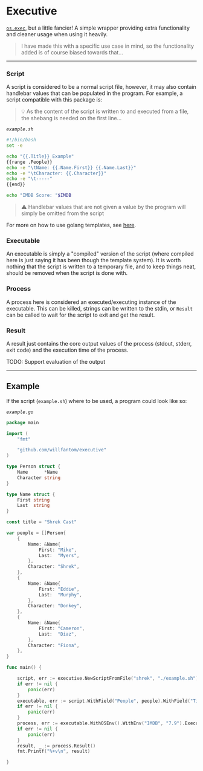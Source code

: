 # Executive

[`os.exec`](https://pkg.go.dev/os/exec), but a little fancier! A simple wrapper providing extra functionality and cleaner usage when using it heavily.

> I have made this with a specific use case in mind, so the functionality added is of course biased towards that...

---

### Script

A script is considered to be a normal script file, however, it may also contain handlebar values that can be populated in the program. For example, a script compatible with this package is:

> 💡 As the content of the script is written to and executed from a file, the shebang is needed on the first line...

_`example.sh`_
```bash
#!/bin/bash
set -e

echo "{{.Title}} Example"
{{range .People}}    
echo -e "\tName: {{.Name.First}} {{.Name.Last}}"
echo -e "\tCharacter: {{.Character}}"
echo -e "\t-----"
{{end}}

echo "IMDB Score: "$IMDB
```

> ⚠️ Handlebar values that are not given a value by the program will simply be omitted from the script

For more on how to use golang templates, see [here](https://pkg.go.dev/text/template).

### Executable

An executable is simply a "compiled" version of the script (where compiled here is just saying it has been though the template system). It is worth nothing that the script is written to a temporary file, and to keep things neat, should be removed when the script is done with.

### Process

A process here is considered an executed/executing instance of the executable. This can be killed, strings can be written to the stdin, or `Result` can be called to wait for the script to exit and get the result.

### Result

A result just contains the core output values of the process (stdout, stderr, exit code) and the execution time of the process.

TODO: Support evaluation of the output

---

## Example

If the script (`example.sh`) where to be used, a program could look like so:

_`example.go`_
```go
package main

import (
	"fmt"

	"github.com/willfantom/executive"
)

type Person struct {
	Name      *Name
	Character string
}

type Name struct {
	First string
	Last  string
}

const title = "Shrek Cast"

var people = []Person{
	{
		Name: &Name{
			First: "Mike",
			Last:  "Myers",
		},
		Character: "Shrek",
	},
	{
		Name: &Name{
			First: "Eddie",
			Last:  "Murphy",
		},
		Character: "Donkey",
	},
	{
		Name: &Name{
			First: "Cameron",
			Last:  "Diaz",
		},
		Character: "Fiona",
	},
}

func main() {

	script, err := executive.NewScriptFromFile("shrek", "./example.sh")
	if err != nil {
		panic(err)
	}
	executable, err := script.WithField("People", people).WithField("Title", title).Compile()
	if err != nil {
		panic(err)
	}
	process, err := executable.WithOSEnv().WithEnv("IMDB", "7.9").Execute()
	if err != nil {
		panic(err)
	}
	result, _ := process.Result()
	fmt.Printf("%+v\n", result)

}
```
